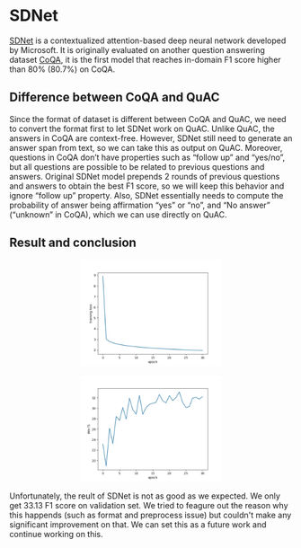 
# SDNet
[SDNet](https://arxiv.org/abs/1812.03593) is a contextualized attention-based deep neural network developed by Microsoft. It is originally evaluated on another question answering dataset [CoQA](https://stanfordnlp.github.io/coqa/), it is the first model that reaches in-domain F1 score higher than 80% (80.7%) on CoQA.

## Difference between CoQA and QuAC
Since the format of dataset is different between CoQA and QuAC, we need to convert the format first to let SDNet work on QuAC. Unlike QuAC, the answers in CoQA are context-free. However, SDNet still need to generate an answer span from text, so we can take this as output on QuAC. Moreover, questions in CoQA don’t have properties such as “follow up” and “yes/no”, but all questions are possible to be related to previous questions and answers. Original SDNet model prepends 2 rounds of previous questions and answers to obtain the best F1 score, so we will keep this behavior and ignore “follow up” property. Also, SDNet essentially needs to compute the probability of answer being affirmation “yes” or “no”, and “No answer” (“unknown” in CoQA), which we can use directly on QuAC.

## Result and conclusion
<p align="center">
    <img src="Figures/loss.jpg" height="50%" width="50%"/>
</p>
<p align="center">
    <img src="Figures/f1.jpg" height="50%" width="50%"/>
</p>

Unfortunately, the reult of SDNet is not as good as we expected. We only get 33.13 F1 score on validation set. We tried to feagure out the reason why this happends (such as format and preprocess issue) but couldn't make any significant improvement on that. We can set this as a future work and continue working on this.
